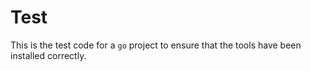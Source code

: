 # Test

This is the test code for a `go` project to ensure that the tools have been installed correctly.
